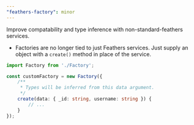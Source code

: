 ```yaml
---
"feathers-factory": minor
---
```


Improve compatability and type inference with non-standard-feathers services.

- Factories are no longer tied to just Feathers services. Just supply an object with a `create()` method in place
of the service.

```ts
import Factory from './Factory';

const customFactory = new Factory({
    /**
     * Types will be inferred from this data argument.
     */
    create(data: { _id: string, username: string }) {
        // ...
    }
});

```
